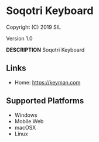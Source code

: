 Soqotri Keyboard
=====================

Copyright (C) 2019 SIL

Version 1.0

__DESCRIPTION__
Soqotri Keyboard

Links
-----

 * Home:     https://keyman.com

Supported Platforms
-------------------
 * Windows
 * Mobile Web
 * macOSX
 * Linux


 